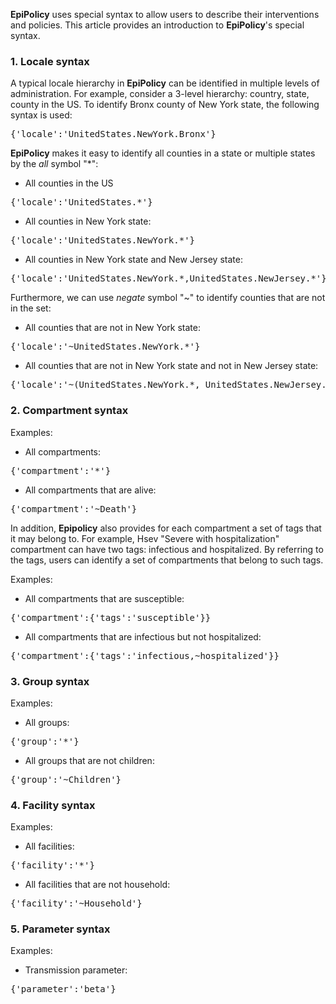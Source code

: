 
**EpiPolicy** uses special syntax to allow users to describe their interventions and policies.
This article provides an introduction to **EpiPolicy**'s special syntax.

### 1. Locale syntax

A typical locale hierarchy in **EpiPolicy** can be identified in multiple levels of administration. For example, consider a 3-level hierarchy: country, state, county in the US. To identify Bronx county of New York state, the following syntax is used:

<pre>{'locale':'UnitedStates.NewYork.Bronx'}</pre>

**EpiPolicy** makes it easy to identify all counties in a state or multiple states by the *all* symbol "*":

- All counties in the US
<pre>{'locale':'UnitedStates.*'}</pre>
- All counties in New York state:
<pre>{'locale':'UnitedStates.NewYork.*'}</pre>
- All counties in New York state and New Jersey state:
<pre>{'locale':'UnitedStates.NewYork.*,UnitedStates.NewJersey.*'}</pre>

Furthermore, we can use *negate* symbol "~" to identify counties that are not in the set:

- All counties that are not in New York state:
<pre>{'locale':'~UnitedStates.NewYork.*'}</pre>
- All counties that are not in New York state and not in New Jersey state:
<pre>{'locale':'~(UnitedStates.NewYork.*, UnitedStates.NewJersey.*)'}</pre>

### 2. Compartment syntax

Examples:
- All compartments:
<pre>{'compartment':'*'}</pre>
- All compartments that are alive:
<pre>{'compartment':'~Death'}</pre>

In addition, **Epipolicy** also provides for each compartment a set of tags that it may belong to. For example, Hsev "Severe with hospitalization" compartment can have two tags: infectious and hospitalized. By referring to the tags, users can identify a set of compartments that belong to such tags.

Examples:
- All compartments that are susceptible:
<pre>{'compartment':{'tags':'susceptible'}}</pre>
- All compartments that are infectious but not hospitalized:
<pre>{'compartment':{'tags':'infectious,~hospitalized'}}</pre>

### 3. Group syntax

Examples:
- All groups:
<pre>{'group':'*'}</pre>
- All groups that are not children:
<pre>{'group':'~Children'}</pre>

### 4. Facility syntax
Examples:
- All facilities:
<pre>{'facility':'*'}</pre>
- All facilities that are not household:
<pre>{'facility':'~Household'}</pre>

### 5. Parameter syntax
Examples:
- Transmission parameter:
<pre>{'parameter':'beta'}</pre>
